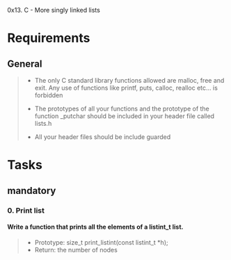 0x13. C - More singly linked lists

# Requirements


## General

> - The only C standard library functions allowed are malloc, free and exit. Any use of functions like printf, puts, calloc, realloc etc… is forbidden
>
> - The prototypes of all your functions and the prototype of the function _putchar should be included in your header file called lists.h
>
> - All your header files should be include guarded


# Tasks

## mandatory

### 0. Print list

#### Write a function that prints all the elements of a listint_t list.

> - Prototype: size_t print_listint(const listint_t *h);
> - Return: the number of nodes
